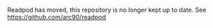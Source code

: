 Readpod has moved, this repository is no longer kept up to date.
See https://github.com/arc90/readpod